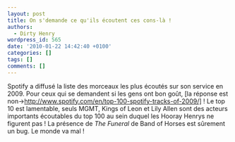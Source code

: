 ```yaml
---
layout: post
title: On s'demande ce qu'ils écoutent ces cons-là !
authors:
  - Dirty Henry
wordpress_id: 565
date: '2010-01-22 14:42:40 +0100'
categories: []
tags: []
comments: []
---
```

Spotify a diffusé la liste des morceaux les plus écoutés sur son service en 2009. Pour ceux qui se demandent si les gens ont bon goût, [la réponse est non->http://www.spotify.com/en/top-100-spotify-tracks-of-2009/] ! Le top 10 est lamentable, seuls MGMT, Kings of Leon et Lily Allen sont des acteurs importants écoutables du top 100 au sein duquel les Hooray Henrys ne figurent pas ! La présence de *The Funeral* de Band of Horses est sûrement un bug. Le monde va mal !
